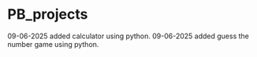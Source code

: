 # PB_projects

09-06-2025 added calculator using python.
09-06-2025 added guess the number game using python.
